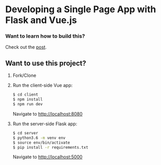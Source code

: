 # Developing a Single Page App with Flask and Vue.js

### Want to learn how to build this?

Check out the [post](https://testdriven.io/sending-confirmation-emails-with-flask-rq-and-ses).

## Want to use this project?

1. Fork/Clone

1. Run the client-side Vue app:

    ```sh
    $ cd client
    $ npm install
    $ npm run dev
    ```

    Navigate to [http://localhost:8080](http://localhost:8080)

1. Run the server-side Flask app:

    ```sh
    $ cd server
    $ python3.6 -m venv env
    $ source env/bin/activate
    $ pip install -r requirements.txt
    ```

    Navigate to [http://localhost:5000](http://localhost:5000)
